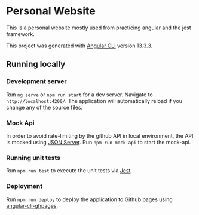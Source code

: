 # Personal Website

This is a personal website mostly used from practicing angular and the jest framework.

This project was generated with [Angular CLI](https://github.com/angular/angular-cli) version 13.3.3.
## Running locally

### Development server

Run `ng serve` or `npm run start` for a dev server. Navigate to `http://localhost:4200/`. The application will automatically reload if you change any of the source files.

### Mock Api

In order to avoid rate-limiting by the github API in local environment, the API is mocked using [JSON Server](https://github.com/typicode/json-server). Run `npm run mock-api` to start the mock-api.

### Running unit tests

Run `npm run test` to execute the unit tests via [Jest](https://jestjs.io/).

### Deployment

Run `npm run deploy` to deploy the application to Github pages using [angular-cli-ghpages](https://github.com/angular-schule/angular-cli-ghpages).

